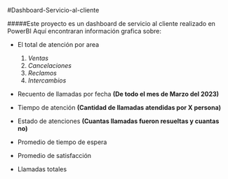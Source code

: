 #Dashboard-Servicio-al-cliente

#####Este proyecto es un dashboard de servicio al cliente realizado en PowerBI
Aquí encontraran información grafica sobre:
- El total de atención por area
     1. _Ventas_
	 1. *Cancelaciones*
	 1. *Reclamos*
	 1. *Intercambios*

- Recuento de llamadas por fecha **(De todo el mes de Marzo del 2023)**

- Tiempo de atención **(Cantidad de llamadas atendidas por X persona)**

- Estado de atenciones **(Cuantas llamadas fueron resueltas y cuantas no)**

- Promedio de tiempo de espera

- Promedio de satisfacción

- Llamadas totales
